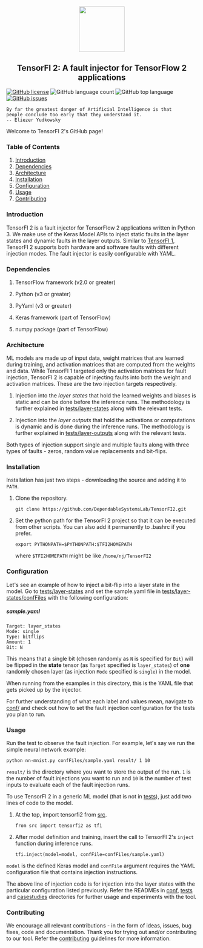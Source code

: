 <h1 align="center"> 
  <img src="https://user-images.githubusercontent.com/29974283/100801172-78f3d700-33dc-11eb-8756-375ddbd740ca.png" height="120">
</h1>

<h2 align="center">TensorFI 2: A fault injector for TensorFlow 2 applications</h2>

[![GitHub license](https://img.shields.io/github/license/DependableSystemsLab/TensorFI2)](https://github.com/DependableSystemsLab/TensorFI2/blob/master/LICENSE)
![GitHub language count](https://img.shields.io/github/languages/count/DependableSystemsLab/TensorFI2)
![GitHub top language](https://img.shields.io/github/languages/top/DependableSystemsLab/TensorFI2)
[![GitHub issues](https://img.shields.io/github/issues/DependableSystemsLab/TensorFI2)](https://github.com/DependableSystemsLab/TensorFI2/issues)

```
By far the greatest danger of Artificial Intelligence is that
people conclude too early that they understand it.
-- Eliezer Yudkowsky
```

Welcome to TensorFI 2's GitHub page!

### Table of Contents

1. [Introduction](#introduction)
2. [Dependencies](#dependencies)
3. [Architecture](#architecture)
4. [Installation](#installation)
5. [Configuration](#configuration)
6. [Usage](#usage)
7. [Contributing](#contributing)

### Introduction

TensorFI 2 is a fault injector for TensorFlow 2 applications written in Python 3. We make use of the Keras Model APIs to inject static faults in the layer states and dynamic faults in the layer outputs.
Similar to [TensorFI 1](https://github.com/DependableSystemsLab/TensorFI), TensorFI 2 supports both hardware and software faults with different injection modes.
The fault injector is easily configurable with YAML.

### Dependencies

1. TensorFlow framework (v2.0 or greater)

2. Python (v3 or greater)

3. PyYaml (v3 or greater)

4. Keras framework (part of TensorFlow)

5. numpy package (part of TensorFlow)


### Architecture

ML models are made up of input data, weight matrices that are learned during training, and activation matrices that are computed from the weights and data. While TensorFI 1 targeted only the activation matrices for fault injection, TensorFI 2 is capable of injecting faults into both the weight and activation matrices. These are the two injection targets respectively.

1. Injection into the *layer states* that hold the learned weights and biases is static and can be done before the inference runs. The methodology is further explained in [tests/layer-states](https://github.com/DependableSystemsLab/TensorFI2/tree/master/tests/layer-states) along with the relevant tests.

2. Injection into the *layer outputs* that hold the activations or computations is dynamic and is done during the inference runs. The methodology is further explained in [tests/layer-outputs](https://github.com/DependableSystemsLab/TensorFI2/tree/master/tests/layer-outputs) along with the relevant tests.

Both types of injection support single and multiple faults along with three types of faults - zeros, random value replacements and bit-flips.

### Installation

Installation has just two steps - downloading the source and adding it to `PATH`.

1. Clone the repository.

    ```
    git clone https://github.com/DependableSystemsLab/TensorFI2.git
    ```

2. Set the python path for the TensorFI 2 project so that it can be executed from other scripts. You can also add it permanently to .bashrc if you prefer.

    ```
    export PYTHONPATH=$PYTHONPATH:$TFI2HOMEPATH
    ```

	where `$TFI2HOMEPATH` might be like `/home/nj/TensorFI2`


### Configuration

Let's see an example of how to inject a bit-flip into a layer state in the model. Go to [tests/layer-states](https://github.com/DependableSystemsLab/TensorFI2/blob/master/tests/layer-states) and set the sample.yaml file in [tests/layer-states/confFiles](https://github.com/DependableSystemsLab/TensorFI2/tree/master/tests/layer-states/confFiles) with the following configuration:

##### sample.yaml
    
    Target: layer_states
    Mode: single
    Type: bitflips
    Amount: 1
    Bit: N


This means that a single bit (chosen randomly as `N` is specified for `Bit`) will be flipped in the **state** tensor (as `Target` specified is `layer_states`) of **one** randomly chosen layer (as injection `Mode` specified is `single`) in the model.

When running from the examples in this directory, this is the YAML file that gets picked up by the injector.

For further understanding of what each label and values mean, navigate to [conf/](https://github.com/DependableSystemsLab/TensorFI2/tree/master/conf) and check out how to set the fault injection configuration for the tests you plan to run.

### Usage

Run the test to observe the fault injection. For example, let's say we run the simple neural network example:

    python nn-mnist.py confFiles/sample.yaml result/ 1 10

`result/` is the directory where you want to store the output of the run.
`1` is the number of fault injections you want to run and `10` is the number of test inputs to evaluate each of the fault injection runs.

To use TensorFI 2 in a generic ML model (that is not in [tests](https://github.com/DependableSystemsLab/TensorFI2/blob/master/tests/)), just add two lines of code to the model.

1. At the top, import tensorfi2 from [src](https://github.com/DependableSystemsLab/TensorFI2/tree/master/src).

    ```
    from src import tensorfi2 as tfi
    ```

2. After model definition and training, insert the call to TensorFI 2's `inject` function during inference runs.

    ```
    tfi.inject(model=model, confFile=confFiles/sample.yaml)
    ```

`model` is the defined Keras model and `confFile` argument requires the YAML configuration file that contains injection instructions.

The above line of injection code is for injection into the layer states with the particular configuration listed previously. Refer the READMEs in [conf](https://github.com/DependableSystemsLab/TensorFI2/tree/master/conf), [tests](https://github.com/DependableSystemsLab/TensorFI2/tree/master/tests) and [casestudies](https://github.com/DependableSystemsLab/TensorFI2/tree/master/casestudies) directories for further usage and experiments with the tool.

### Contributing

We encourage all relevant contributions - in the form of ideas, issues, bug fixes, code and documentation. Thank you for trying out and/or contributing to our tool. Refer the [contributing](https://github.com/DependableSystemsLab/TensorFI2/tree/master/CONTRIBUTING.md) guidelines for more information.